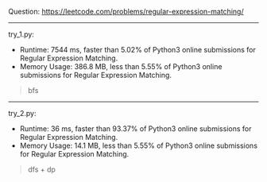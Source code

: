 Question: https://leetcode.com/problems/regular-expression-matching/

---

try_1.py:
* Runtime: 7544 ms, faster than 5.02% of Python3 online submissions for Regular Expression Matching.
* Memory Usage: 386.8 MB, less than 5.55% of Python3 online submissions for Regular Expression Matching.

> bfs

---

try_2.py:
* Runtime: 36 ms, faster than 93.37% of Python3 online submissions for Regular Expression Matching.
* Memory Usage: 14.1 MB, less than 5.55% of Python3 online submissions for Regular Expression Matching.

> dfs + dp

